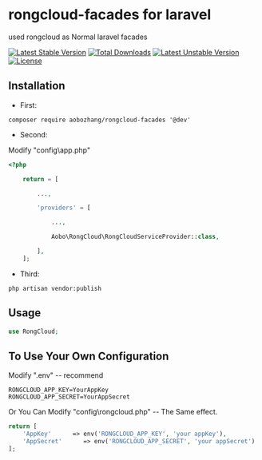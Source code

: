 # rongcloud-facades for laravel
used rongcloud as Normal laravel facades


[![Latest Stable Version](https://poser.pugx.org/aobozhang/rongcloud-facades/v/stable)](https://packagist.org/packages/aobozhang/rongcloud-facades) [![Total Downloads](https://poser.pugx.org/aobozhang/rongcloud-facades/downloads)](https://packagist.org/packages/aobozhang/rongcloud-facades) [![Latest Unstable Version](https://poser.pugx.org/aobozhang/rongcloud-facades/v/unstable)](https://packagist.org/packages/aobozhang/rongcloud-facades) [![License](https://poser.pugx.org/aobozhang/rongcloud-facades/license)](https://packagist.org/packages/aobozhang/rongcloud-facades)


## Installation  

* First:  

```
composer require aobozhang/rongcloud-facades '@dev'
```

* Second:  

Modify "config\app.php"  

```php
<?php

    return = [

        ...,

        'providers' = [

            ...,

            Aobo\RongCloud\RongCloudServiceProvider::class,

        ],
    ];

```  
* Third:  

```
php artisan vendor:publish
```


## Usage  

```php
use RongCloud;

```  

## To Use Your Own Configuration  

Modify ".env" -- recommend

```
RONGCLOUD_APP_KEY=YourAppKey
RONGCLOUD_APP_SECRET=YourAppSecret
```

Or You Can Modify "config\rongcloud.php" -- The Same effect.

```php
return [
    'AppKey'      => env('RONGCLOUD_APP_KEY', 'your appKey'),
    'AppSecret'      => env('RONGCLOUD_APP_SECRET', 'your appSecret')
];
```  
